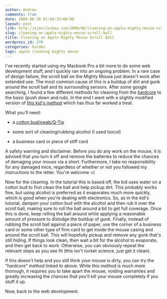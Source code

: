 ```yaml
---
author: Andrew
comments: true
date: 2009-06-30 01:04:15+00:00
layout: post
link: http://ajmccluskey.com/2009/06/cleaning-an-apple-mighty-mouse-scroll-ball/
slug: cleaning-an-apple-mighty-mouse-scroll-ball
title: Cleaning an Apple Mighty Mouse Scroll Ball
wordpress_id: 278
categories: Guides
tags: apple cleaning mighty mouse
---
```


I've recently started using my Macbook Pro a bit more to do some web development stuff, and I quickly ran into an ongoing problem.  In a rare case of design failure, the scroll ball on the Mighty Mouse just doesn't work after extended use.  The most common cause of this is a buildup of dirt and gunk around the scroll ball and its surrounding sensors.  After some google searching, I found a few different methods for cleaning from the [hardcore](http://www.wonderhowto.com/how-to/video/how-to-clean-an-apple-mighty-mouse-scroll-ball-217746/) to the basic (push down and rub).  In the end I went with a slightly modified version of [this kid's method](http://www.youtube.com/watch?v=T-lIE6lKiFk) which has thus far worked a treat.
<!-- more -->

What you'll need:



	
  * a [cotton bud/swab/Q-Tip](http://en.wikipedia.org/wiki/Q-Tip)

	
  * some sort of cleaning/rubbing alcohol (I used Isocol)

	
  * a business card or piece of stiff card



A safety warning and disclaimer.  Before you do any work on the mouse, it is advised that you turn it off and remove the batteries to reduce the chances of damaging your mouse via a short.  Furthermore, I take no responsibility for any damaged mice, regardless of whether or not you followed my instructions to the letter.  You're welcome =)

Now for the cleaning.  In the tutorial this is based off, the kid uses water on a cotton bud to first clean the ball and help pickup dirt.  This probably works fine, but using alcohol is preferred as it evaporates much more quickly, which is good when you're dealing with electronics.  So, as in the kid's tutorial, dampen your cotton bud with the alcohol and then rub it over the scroll ball, making sure to roll the ball around a bit to get full coverage.  Once this is done, keep rolling the ball around while applying a reasonable amount of pressure to dislodge the buildup of gunk.  Finally, instead of rubbing the scroll ball against a piece of paper, use the corner of a business card or some other type of firm card to get inside the mouse casing and around the scroll ball.  This will hopefully pickup and remove any gunk that's still hiding.  If things look clean, then wait a bit for the alcohol to evaporate, and then get back to work.  Otherwise, you can obviously repeat the relevant steps as you see fit (this isn't rocket science, just get it clean).

If this doesn't help and you still think your mouse is dirty, you can try the "hardcore" method linked to above.  While this method is much more thorough, it requires you to take apart the mouse, voiding warranties and greatly increasing the chances that you'll kill your mouse completely if you stuff it up.

Now, back to the web development.
